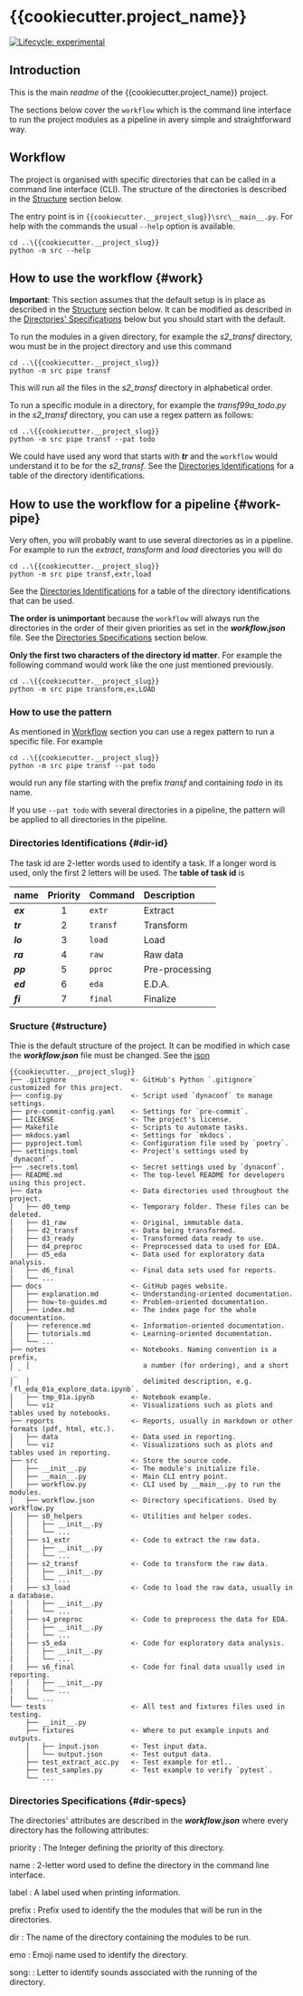 # {{cookiecutter.project_name}}

<!-- badges: start -->
[![Lifecycle:
experimental](https://img.shields.io/badge/lifecycle-experimental-orange.svg)](https://lifecycle.r-lib.org/articles/stages.html#experimental)
<!-- badges: end -->

## Introduction

This is the main *readme* of the {{cookiecutter.project_name}} project.

The sections below cover the `workflow` which is the command line interface to
run the project modules as a pipeline in avery simple and straightforward way.

## Workflow

The project is organised with specific directories that can be called in a
command line interface (CLI). The structure of the directories is described
in the [Structure](#structure) section below.

The entry point is in `{{cookiecutter.__project_slug}}\src\__main__.py`.
For help with the commands the usual `--help` option is available.

```console
cd ..\{{cookiecutter.__project_slug}}
python -m src --help
```

## How to use the workflow {#work}

**Important**: This section assumes that the default setup is in place as
described in the [Structure](#structure) section below. It can be modified as
described in the [Directories' Specifications](#dir-specs) below but you should
start with the default.

To run the modules in a given directory, for example the *s2_transf* directory,
wou must be in the project directory and use this command

```console
cd ..\{{cookiecutter.__project_slug}}
python -m src pipe transf
```

This will run all the files in the *s2_transf* directory in alphabetical order.

To run a specific module in a directory, for example the *transf99a_todo.py* in
the *s2_transf* directory, you can use a regex pattern as follows:

```console
cd ..\{{cookiecutter.__project_slug}}
python -m src pipe transf --pat todo
```

We could have used any word that starts with ***tr*** and the `workflow` would
understand it to be for the *s2_transf*. See the [Directories Identifications](#dir-id)
for a table of the directory identifications.

## How to use the workflow for a pipeline {#work-pipe}

Very often, you will probably want to use several directories as in a pipeline.
For example to run the *extract*, *transform* and *load* directories you will
do

```console
cd ..\{{cookiecutter.__project_slug}}
python -m src pipe transf,extr,load
```

See the [Directories Identifications](#dir-id) for a table of the directory
identifications that can be used.

**The order is unimportant** because the `workflow` will always run the directories
in the order of their given priorities as set in the ***workflow.json*** file.
See the [Directories Specifications](*dir-specs) section below.

**Only the first two characters of the directory id matter**. For example the
following command would work like the one just mentioned previously.

```console
cd ..\{{cookiecutter.__project_slug}}
python -m src pipe transform,ex,LOAD
```

### How to use the pattern

As mentioned in [Workflow](#work) section you can use a regex pattern to run a
specific file. For example

```console
cd ..\{{cookiecutter.__project_slug}}
python -m src pipe transf --pat todo
```

would run any file starting with the prefix *transf* and containing *todo*
in its name.

If you use `--pat todo` with several directories in a pipeline, the pattern
will be applied to all directories in the pipeline.


### Directories Identifications {#dir-id}

The task id are 2-letter words used to identify a task.  If a longer word is
used, only the first 2 letters will be used. The **table of task id** is

|name|Priority|Command|Description
|:-----|:-----:|:-----|:-----
|***ex***|1|`extr`|Extract
|***tr***|2|`transf`|Transform
|***lo***|3|`load`|Load
|***ra***|4|`raw`|Raw data
|***pp***|5|`pproc`|Pre-processing
|***ed***|6|`eda`|E.D.A.
|***fi***|7|`final`|Finalize

### Sructure {#structure}

Thie is the default structure of the project. It can be modified in which case
the ***workflow.json*** file must be changed. See the [json](#dir-specs)

```text
{{cookiecutter.__project_slug}}
├── .gitignore                <- GitHub's Python `.gitignore` customized for this project.
├── config.py                 <- Script used `dynaconf` to manage settings.
├── pre-commit-config.yaml    <- Settings for `pre-commit`.
├── LICENSE                   <- The project's license.
├── Makefile                  <- Scripts to automate tasks.
├── mkdocs.yaml               <- Settings for `mkdocs`.
├── pyproject.toml            <- Configuration file used by `poetry`.
├── settings.toml             <- Project's settings used by `dynaconf`.
├── .secrets.toml             <- Secret settings used by `dynaconf`.
├── README.md                 <- The top-level README for developers using this project.
├── data                      <- Data directories used throughout the project.
│   ├── d0_temp               <- Temporary folder. These files can be deleted.
│   ├── d1_raw                <- Original, immutable data.
|   ├── d2_transf             <- Data being transformed.
|   ├── d3_ready              <- Transformed data ready to use.
│   ├── d4_preproc            <- Preprocessed data to used for EDA.
│   ├── d5_eda                <- Data used for exploratory data analysis.
│   ├── d6_final              <- Final data sets used for reports.
|   └── ...
├── docs                      <- GitHub pages website.
│   ├── explanation.md        <- Understanding-oriented documentation.
│   ├── how-to-guides.md      <- Problem-oriented documentation.
│   ├── index.md              <- The index page for the whole documentation.
│   ├── reference.md          <- Information-oriented documentation.
│   ├── tutorials.md          <- Learning-oriented documentation.
|   └── ...
├── notes                     <- Notebooks. Naming convention is a prefix,
│   │                            a number (for ordering), and a short `_`
│   │                            delimited description, e.g. `fl_eda_01a_explore_data.ipynb`.
│   ├── tmp_01a.ipynb         <- Notebook example.
│   └── viz                   <- Visualizations such as plots and tables used by notebooks.
├── reports                   <- Reports, usually in markdown or other formats (pdf, html, etc.).
│   ├── data                  <- Data used in reporting.
│   └── viz                   <- Visualizations such as plots and tables used in reporting.
├── src                       <- Store the source code.
│   ├── __init__.py           <- The module's initialize file.
│   ├── __main__.py           <- Main CLI entry point.
│   ├── workflow.py           <- CLI used by __main__.py to run the modules.
│   ├── workflow.json         <- Directory specifications. Used by workflow.py
│   ├── s0_helpers            <- Utilities and helper codes.
│   │   ├── __init__.py
|   |   └── ...
|   ├── s1_extr               <- Code to extract the raw data.
│   │   ├── __init__.py
|   |   └── ...
|   ├── s2_transf             <- Code to transform the raw data.
│   │   ├── __init__.py
|   |   └── ...
|   ├── s3_load               <- Code to load the raw data, usually in a database.
│   │   ├── __init__.py
|   |   └── ...
|   ├── s4_preproc            <- Code to preprocess the data for EDA.
│   │   ├── __init__.py
|   |   └── ...
|   ├── s5_eda                <- Code for exploratory data analysis.
│   │   ├── __init__.py
|   |   └── ...
|   ├── s6_final              <- Code for final data usually used in reporting.
│   │   ├── __init__.py
|   |   └── ...
|   └── ...
└── tests                     <- All test and fixtures files used in testing.
    ├── __init__.py
    ├── fixtures              <- Where to put example inputs and outputs.
    │   ├── input.json        <- Test input data.
    │   └── output.json       <- Test output data.
    ├── test_extract_acc.py   <- Test example for etl..
    ├── test_samples.py       <- Test example to verify `pytest`.
    └── ...
```

### Directories Specifications {#dir-specs}

The directories' attributes are described in the ***workflow.json*** where every
directory has the following attributes:

priority
: The Integer defining the priority of this directory.

name
: 2-letter word used to define the directory in the command line interface.

label
: A label used when printing information.

prefix
: Prefix used to identify the the modules that will be run in the directories.

dir
: The name of the directory containing the modules to be run.

emo
: Emoji name used to identify the directory.

song:
: Letter to identify sounds associated with the running of the directory.
